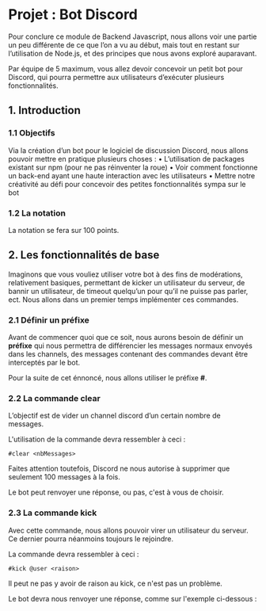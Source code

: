 # Projet : Bot Discord

Pour conclure ce module de Backend Javascript, nous allons voir une partie un peu différente de ce que l’on a vu au début, mais tout en restant sur l’utilisation de Node.js, et des principes que nous avons exploré auparavant.

Par équipe de 5 maximum, vous allez devoir concevoir un petit bot pour Discord, qui pourra permettre aux utilisateurs d’exécuter plusieurs fonctionnalités. 

## 1. Introduction

### 1.1 Objectifs

Via la création d’un bot pour le logiciel de discussion Discord, nous allons pouvoir mettre en pratique plusieurs choses :
    • L’utilisation de packages existant sur npm (pour ne pas réinventer la roue)
    • Voir comment fonctionne un back-end ayant une haute interaction avec les utilisateurs
    • Mettre notre créativité au défi pour concevoir des petites fonctionnalités sympa sur le bot
    
### 1.2 La notation

La notation se fera sur 100 points.

## 2. Les fonctionnalités de base

Imaginons que vous vouliez utiliser votre bot à des fins de modérations, relativement basiques, permettant de kicker un utilisateur du serveur, de bannir un utilisateur, de timeout quelqu’un pour qu’il ne puisse pas parler, ect. Nous allons dans un premier temps implémenter ces commandes.

### 2.1 Définir un préfixe

Avant de commencer quoi que ce soit, nous aurons besoin de définir un **préfixe** qui nous permettra de différencier les messages normaux envoyés dans les channels, des messages contenant des commandes devant être interceptés par le bot.

Pour la suite de cet énnoncé, nous allons utiliser le préfixe **#**. 

### 2.2 La commande clear

L’objectif est de vider un channel discord d’un certain nombre de messages.

L'utilisation de la commande devra ressembler à ceci :

```
#clear <nbMessages>
```

Faites attention toutefois, Discord ne nous autorise à supprimer que seulement 100 messages à la fois.

Le bot peut renvoyer une réponse, ou pas, c'est à vous de choisir. 

### 2.3 La commande kick

Avec cette commande, nous allons pouvoir virer un utilisateur du serveur. Ce dernier pourra néanmoins toujours le rejoindre. 

La commande devra ressembler à ceci :

```
#kick @user <raison>
```

Il peut ne pas y avoir de raison au kick, ce n'est pas un problème. 

Le bot devra nous renvoyer une réponse, comme sur l'exemple ci-dessous : 

